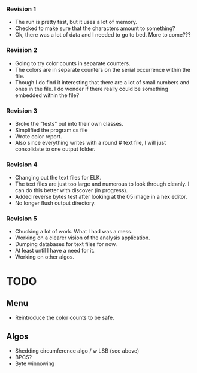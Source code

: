 ### Revision 1
- The run is pretty fast, but it uses a lot of memory.
- Checked to make sure that the characters amount to something?
- Ok, there was a lot of data and I needed to go to bed.  More to come???

### Revision 2
- Going to try color counts in separate counters.
- The colors are in separate counters on the serial occurrence within the file.
- Though I do find it interesting that there are a lot of small numbers and ones in the file.  I do wonder if there really could be something embedded within the file?

### Revision 3
- Broke the "tests" out into their own classes.
- Simplified the program.cs file
- Wrote color report.
- Also since everything writes with a round # text file, I will just consolidate to one output folder.

### Revision 4
- Changing out the text files for ELK.
- The text files are just too large and numerous to look through cleanly.  I can do this better with discover (in progress).
- Added reverse bytes test after looking at the 05 image in a hex editor.
- No longer flush output directory.

### Revision 5
- Chucking a lot of work.  What I had was a mess.
- Working on a clearer vision of the analysis application.
- Dumping databases for text files for now.
- At least until I have a need for it.
- Working on other algos.

# TODO
## Menu
- Reintroduce the color counts to be safe.


## Algos
- Shedding circumference algo / w LSB (see above)
- BPCS?
- Byte winnowing